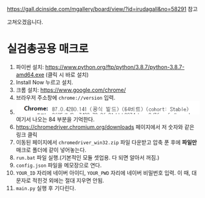 https://gall.dcinside.com/mgallery/board/view/?id=irudagall&no=58291 참고


고쳐오겠읍니다.


# 실검총공용 매크로

1. 파이썬 설치: https://www.python.org/ftp/python/3.8.7/python-3.8.7-amd64.exe (클릭 시 바로 설치)
2. Install Now 누르고 설치.
3. 크롬 설치: https://www.google.com/chrome/
4. 브라우저 주소창에 `chrome://version` 입력.
5. ![cap](https://github.com/frin0911/naver-search-macro/blob/main/cap.PNG?raw=true) 여기서 나오는 84 부분을 기억한다.
6. https://chromedriver.chromium.org/downloads 페이지에서 저 숫자와 같은 링크 클릭
7. 이동된 페이지에서 `chromedriver_win32.zip` 파일 다운받고 압축 푼 후에 **파일만** 매크로 폴더에 같이 넣어놓는다.
8. `run.bat` 파일 실행.(기본적인 모듈 셋업용. 다 되면 알아서 꺼짐.)
9. `config.json` 파일을 메모장으로 연다.
10. `YOUR_ID` 자리에 네이버 아이디, `YOUR_PWD` 자리에 네이버 비밀번호 입력. 이 때, 대문자로 적힌것 외에는 절대 지우면 안됨.
11. `main.py` 실행 후 기다린다.
